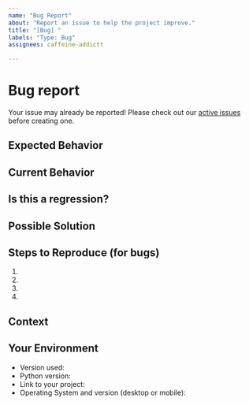 ```yaml
---
name: "Bug Report"
about: "Report an issue to help the project improve."
title: "[Bug] "
labels: "Type: Bug"
assignees: caffeine-addictt

---
```


# Bug report
Your issue may already be reported!
Please check out our [active issues](https://github.com/python-thread/thread-cli/issues) before creating one.



## Expected Behavior
<!--
If you're describing a bug, tell us what should happen
If you're suggesting a change/improvement, tell us how it should work

Please include screenshots and/or code snippets if applicable
-->



## Current Behavior
<!--
If describing a bug, tell us what happens instead of the expected behavior
If suggesting a change/improvement, explain the difference from current behavior

Please include screenshots and/or code snippets if applicable
-->



## Is this a regression?
<!--
Did this behaviour use to work in previous versions?
If yes, what is the latest version where this behaviour is not present?
-->



## Possible Solution
<!--
Not obligatory, but suggest a fix/reason for the bug
or ideas how to implement the addition or change
-->



## Steps to Reproduce (for bugs)
<!--
Provide a link to a live example, or an unambiguous set of steps to reproduce this bug.
-->
1.
2.
3.
4.



## Context
<!--
How has this issue affected you?
What are you trying to accomplish?

Providing context helps us come up with a solution that is most useful in the real world.

Please include screenshots and/or code snippets if applicable
-->



## Your Environment
<!--
Include as many relevant details about the environment you experienced the bug in
-->
* Version used:
* Python version:
* Link to your project:
* Operating System and version (desktop or mobile):
